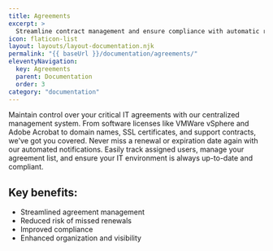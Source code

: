 ```yaml
---
title: Agreements
excerpt: >
  Streamline contract management and ensure compliance with automatic reminders and alerts for important dates and deadlines.
icon: flaticon-list
layout: layouts/layout-documentation.njk
permalink: "{{ baseUrl }}/documentation/agreements/"
eleventyNavigation:
  key: Agreements
  parent: Documentation
  order: 3
category: "documentation"
---
```


Maintain control over your critical IT agreements with our centralized management system. From software licenses like VMWare vSphere and Adobe Acrobat to domain names, SSL certificates, and support contracts, we've got you covered. Never miss a renewal or expiration date again with our automated notifications. Easily track assigned users, manage your agreement list, and ensure your IT environment is always up-to-date and compliant.

## Key benefits:

- Streamlined agreement management
- Reduced risk of missed renewals
- Improved compliance
- Enhanced organization and visibility

<!--
1. [VMWare vSphere License](http://demo.itportal.com/v4/app/agreements/735/48)
2. [Domain Names](http://demo.itportal.com/v4/app/agreements/735/89)
3. [SSL Certificates](http://demo.itportal.com/v4/app/agreements/735/102)
4. [Adobe Acrobat License and assigned users](http://demo.itportal.com/v4/app/agreements/735/72)
5. [Agreement List](http://demo.itportal.com/v4/app/agreements?ClientID=735)
6. Get notified when these agreements expire.
-->